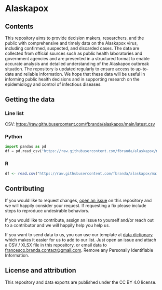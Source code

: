 # Alaskapox

## Contents

This repository aims to provide decision makers, researchers, and the public with comprehensive and timely data on the Alaskapox virus, including confirmed, suspected, and discarded cases. The data are collected from official sources such as public health laboratories and government agencies and are presented in a structured format to enable accurate analysis and detailed understanding of the Alaskapox outbreak situation. The repository is updated regularly to ensure access to up-to-date and reliable information. We hope that these data will be useful in informing public health decisions and in supporting research on the epidemiology and control of infectious diseases.

## Getting the data

### Line list 
CSV: https://raw.githubusercontent.com/fbranda/alaskapox/main/latest.csv  

### Python
```python
import pandas as pd
df = pd.read_csv("https://raw.githubusercontent.com/fbranda/alaskapox/main/latest.csv ")
```
### R
```r
df <- read.csv("https://raw.githubusercontent.com/fbranda/alaskapox/main/latest.csv")
```

## Contributing

If you would like to request changes, [open an issue](https://github.com/fbranda/alaskapox/issues/new) on this repository and we will happily consider your request. If requesting a fix please include steps to reproduce undesirable behaviors.

If you would like to contribute, assign an issue to yourself and/or reach out to a contributor and we will happily help you help us.

If you want to send data to us, you can use our template at [data dictionary](data_dictionary.yml) which makes
it easier for us to add to our list. Just open an issue and attach a CSV / XLSX file in this repository,
or email data to francesco.branda.contact@gmail.com. Remove any Personally Identifiable Information.

## License and attribution

This repository and data exports are published under the CC BY 4.0 license.

